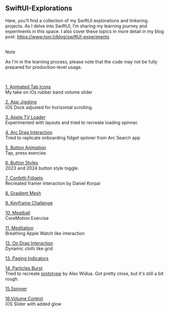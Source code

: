 ## SwiftUI-Explorations ##

Here, you’ll find a collection of my SwiftUI explorations and tinkering projects. As I delve into SwiftUI, I’m sharing my learning journey and experiments in this space. I also cover these topics in more detail in my blog post:
https://www.toni.li/blog/swiftUI-experiments<br /><br />
> [!NOTE]
> As I'm in the learning process, please note that the code may not be fully prepared for production-level usage.<br />
<br />

[1. Animated Tab Icons](https://github.com/tonilijic/SwiftUI-Explorations/tree/main/Animated%20Tab%20Icons) <br />
My take on iOs rubber band volume slider<br />

[2. App Jiggling](https://github.com/tonilijic/SwiftUI-Explorations/tree/main/AppJiggling) <br />
iOS Dock adjusted for horizontal scrolling.<br />

[3. Apple TV Loader](https://github.com/tonilijic/SwiftUI-Explorations/tree/main/AppleTVLoader) <br />
Experimented with layouts and tried to recreate loading spinner.<br />

[4. Arc Drag Interaction](https://github.com/tonilijic/SwiftUI-Explorations/tree/main/ArcDragInteraction) <br />
Tried to replicate onboarding fidget spinner from Arc Search app<br />

[5. Button Animation](https://github.com/tonilijic/SwiftUI-Explorations/tree/main/Button%20animation) <br />
Tap, press exercise.<br />

[6. Button Styles](https://github.com/tonilijic/SwiftUI-Explorations/tree/main/Button%20Styles) <br />
2023 and 2024 button style toggle.<br />

[7. Confetti Fidgets](https://github.com/tonilijic/SwiftUI-Explorations/tree/main/ConfettiFidgets) <br />
Recreated framer interaction by Daniel Korpai<br />

[8. Gradient Mesh ](https://github.com/tonilijic/SwiftUI-Explorations/tree/main/Gradient%20Mesh)<br />

[9. Keyframe Challenge ](https://github.com/tonilijic/SwiftUI-Explorations/tree/main/KeyframeChallenge)<br />

[10. Meatball](https://github.com/tonilijic/SwiftUI-Explorations/tree/main/Meatball) <br />
CoreMotion Exercise<br />

[11. Meditation](https://github.com/tonilijic/SwiftUI-Explorations/tree/main/Meditation) <br />
Breathing Apple Watch like interaction<br />

[12. On Drag Interaction](https://github.com/tonilijic/SwiftUI-Explorations/tree/main/OnDragExercise) <br />
Dynamic cloth like grid<br />

[13. Paging Indicators ](https://github.com/tonilijic/SwiftUI-Explorations/tree/main/Paging%20Indicators)<br />

[14. Particles Burst](https://github.com/tonilijic/SwiftUI-Explorations/tree/main/Particles%20Burst) <br />
Tried to recreate [prototype](https://x.com/alexwidua/status/1702356242713178411?s=20) by Alex Widua. Got pretty close, but it's still a bit rough.<br />

[15.Spinner](https://github.com/tonilijic/SwiftUI-Explorations/tree/main/Spinner1) <br />

[16.Volume Control](https://github.com/tonilijic/SwiftUI-Explorations/tree/main/Volume%20Control) <br />
iOS Slider with added glow<br />
